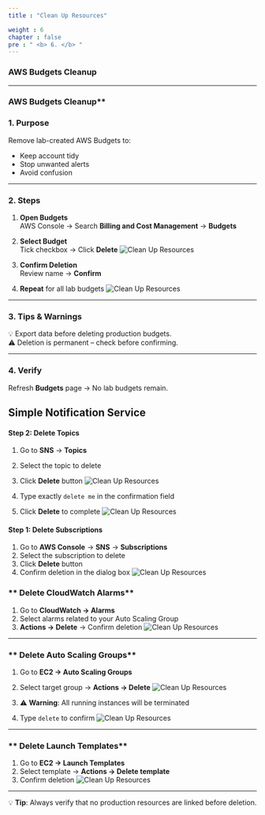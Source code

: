 ```yaml
---
title : "Clean Up Resources"

weight : 6
chapter : false
pre : " <b> 6. </b> "
---
```


### AWS Budgets Cleanup 
---

### AWS Budgets Cleanup**

### 1. Purpose
Remove lab-created AWS Budgets to:
- Keep account tidy  
- Stop unwanted alerts  
- Avoid confusion

---

### 2. Steps
1. **Open Budgets**  
   AWS Console → Search **Billing and Cost Management** → **Budgets**
2. **Select Budget**  
   Tick checkbox → Click **Delete**
![Clean Up Resources ](/images/6/01.png?featherlight=false&width=90pc)

3. **Confirm Deletion**  
   Review name → **Confirm**

4. **Repeat** for all lab budgets
![Clean Up Resources ](/images/6/02.png?featherlight=false&width=90pc)

---

### 3. Tips & Warnings
💡 Export data before deleting production budgets.  
⚠️ Deletion is permanent – check before confirming.

---

### 4. Verify
Refresh **Budgets** page → No lab budgets remain.


## Simple Notification Service

#### Step 2: Delete Topics

1. Go to **SNS** → **Topics**
2. Select the topic to delete
3. Click **Delete** button
![Clean Up Resources](/images/6/03.png?featherlight=false&width=90pc)

4. Type exactly `delete me` in the confirmation field
5. Click **Delete** to complete
![Clean Up Resources](/images/6/04.png?featherlight=false&width=90pc)

#### Step 1: Delete Subscriptions

1. Go to **AWS Console** → **SNS** → **Subscriptions**
2. Select the subscription to delete
3. Click **Delete** button
4. Confirm deletion in the dialog box
![Clean Up Resources](/images/6/05.png?featherlight=false&width=90pc)


### ** Delete CloudWatch Alarms**
1. Go to **CloudWatch → Alarms**
2. Select alarms related to your Auto Scaling Group
3. **Actions → Delete** → Confirm deletion
![Clean Up Resources](/images/6/10.png?featherlight=false&width=90pc)

---

### ** Delete Auto Scaling Groups**
1. Go to **EC2 → Auto Scaling Groups**
2. Select target group → **Actions → Delete**
![Clean Up Resources](/images/6/08.png?featherlight=false&width=90pc)

3. ⚠️ **Warning**: All running instances will be terminated  
4. Type `delete` to confirm
![Clean Up Resources](/images/6/09.png?featherlight=false&width=90pc)


---

### ** Delete Launch Templates**
1. Go to **EC2 → Launch Templates**
2. Select template → **Actions → Delete template**
3. Confirm deletion
![Clean Up Resources](/images/6/07.png?featherlight=false&width=90pc)

---

💡 **Tip**: Always verify that no production resources are linked before deletion.